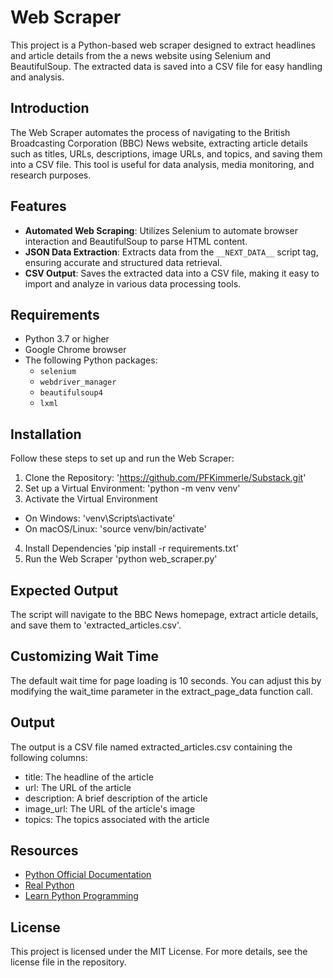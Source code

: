 # Web Scraper

This project is a Python-based web scraper designed to extract headlines and article details from the a news website using Selenium and BeautifulSoup. The extracted data is saved into a CSV file for easy handling and analysis.


## Introduction

The Web Scraper automates the process of navigating to the British Broadcasting Corporation (BBC) News website, extracting article details such as titles, URLs, descriptions, image URLs, and topics, and saving them into a CSV file. This tool is useful for data analysis, media monitoring, and research purposes.

## Features

- **Automated Web Scraping**: Utilizes Selenium to automate browser interaction and BeautifulSoup to parse HTML content.
- **JSON Data Extraction**: Extracts data from the `__NEXT_DATA__` script tag, ensuring accurate and structured data retrieval.
- **CSV Output**: Saves the extracted data into a CSV file, making it easy to import and analyze in various data processing tools.

## Requirements

- Python 3.7 or higher
- Google Chrome browser
- The following Python packages:
  - `selenium`
  - `webdriver_manager`
  - `beautifulsoup4`
  - `lxml`

## Installation
Follow these steps to set up and run the Web Scraper:
1. Clone the Repository: 'https://github.com/PFKimmerle/Substack.git'
2. Set up a Virtual Environment: 'python -m venv venv'
3. Activate the Virtual Environment
- On Windows: 'venv\Scripts\activate'
- On macOS/Linux: 'source venv/bin/activate'
4. Install Dependencies 'pip install -r requirements.txt'
5. Run the Web Scraper 'python web_scraper.py'


## Expected Output
The script will navigate to the BBC News homepage, extract article details, and save them to 'extracted_articles.csv'.

## Customizing Wait Time
The default wait time for page loading is 10 seconds. You can adjust this by modifying the wait_time parameter in the extract_page_data function call.

## Output
The output is a CSV file named extracted_articles.csv containing the following columns:
- title: The headline of the article
- url: The URL of the article
- description: A brief description of the article
- image_url: The URL of the article's image
- topics: The topics associated with the article

## Resources
- [Python Official Documentation](https://docs.python.org/3/)
- [Real Python](https://realpython.com/)
- [Learn Python Programming](https://www.learnpython.org/)

## License
This project is licensed under the MIT License. For more details, see the license file in the repository.